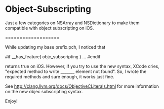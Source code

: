 Object-Subscripting
===================

Just a few categories on NSArray and NSDictionary to make them compatible with object subscripting on iOS.

===================

While updating my base prefix.pch, I noticed that 

\#if __has_feature( objc_subscripting )
  ... 
\#endif

returns true on iOS.  However, if you try to use the new syntax, XCode cries, "expected method to write _______ element not found".
So, I wrote the required methods and sure enough, it works just fine.

See http://clang.llvm.org/docs/ObjectiveCLiterals.html for more information on the new objec subscripting syntax.

Enjoy!